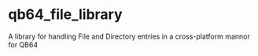 qb64_file_library
=================

A library for handling File and Directory entries in a cross-platform mannor for QB64
